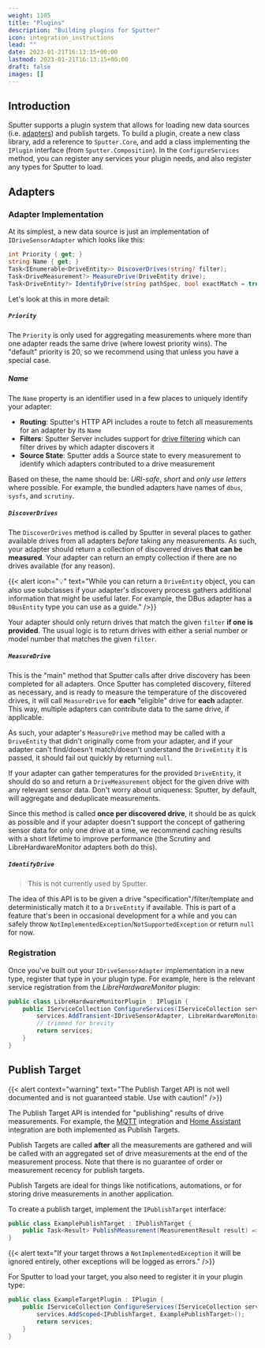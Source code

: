 ```yaml
---
weight: 1105
title: "Plugins"
description: "Building plugins for Sputter"
icon: integration_instructions
lead: ""
date: 2023-01-21T16:13:15+00:00
lastmod: 2023-01-21T16:13:15+00:00
draft: false
images: []
---
```


## Introduction

Sputter supports a plugin system that allows for loading new data sources (i.e. [adapters](../reference/adapters.md)) and publish targets. To build a plugin, create a new class library, add a reference to `Sputter.Core`, and add a class implementing the `IPlugin` interface (from `Sputter.Composition`). In the `ConfigureServices` method, you can register any services your plugin needs, and also register any types for Sputter to load.

## Adapters

### Adapter Implementation

At its simplest, a new data source is just an implementation of `IDriveSensorAdapter` which looks like this:

```csharp
int Priority { get; }
string Name { get; }
Task<IEnumerable<DriveEntity>> DiscoverDrives(string? filter);
Task<DriveMeasurement?> MeasureDrive(DriveEntity drive);
Task<DriveEntity?> IdentifyDrive(string pathSpec, bool exactMatch = true);
```

Let's look at this in more detail:

##### `Priority`

The `Priority` is only used for aggregating measurements where more than one adapter reads the same drive (where lowest priority wins). The "default" priority is 20, so we recommend using that unless you have a special case.

##### Name

The `Name` property is an identifier used in a few places to uniquely identify your adapter:

- **Routing**: Sputter's HTTP API includes a route to fetch all measurements for an adapter by its `Name`
- **Filters**: Sputter Server includes support for [drive filtering](../server/configuration.md#drive-filters) which can filter drives by which adapter discovers it
- **Source State**: Sputter adds a Source state to every measurement to identify which adapters contributed to a drive measurement

Based on these, the name should be: *URI-safe*, *short* and *only use letters* where possible. For example, the bundled adapters have names of `dbus`, `sysfs`, and `scrutiny`.

##### `DiscoverDrives`

The `DiscoverDrives` method is called by Sputter in several places to gather available drives from all adapters *before* taking any measurements. As such, your adapter should return a collection of discovered drives **that can be measured**. Your adapter can return an empty collection if there are no drives available (for any reason).

{{< alert icon="💡" text="While you can return a `DriveEntity` object, you can also use subclasses if your adapter's discovery process gathers additional information that might be useful later. For example, the DBus adapter has a `DBusEntity` type you can use as a guide." />}}

Your adapter should only return drives that match the given `filter` **if one is provided**. The usual logic is to return drives with either a serial number or model number that matches the given `filter`.

##### `MeasureDrive`

This is the "main" method that Sputter calls after drive discovery has been completed for all adapters. Once Sputter has completed discovery, filtered as necessary, and is ready to measure the temperature of the discovered drives, it will call `MeasureDrive` for **each** "eligible" drive for **each** adapter. This way, multiple adapters can contribute data to the same drive, if applicable.

As such, your adapter's `MeasureDrive` method may be called with a `DriveEntity` that didn't originally come from your adapter, and if your adapter can't find/doesn't match/doesn't understand the `DriveEntity` it is passed, it should fail out quickly by returning `null`.

If your adapter can gather temperatures for the provided `DriveEntity`, it should do so and return a `DriveMeasurement` object for the given drive with any relevant sensor data. Don't worry about uniqueness: Sputter, by default, will aggregate and deduplicate measurements.

Since this method is called **once per discovered drive**, it should be as quick as possible and if your adapter doesn't support the concept of gathering sensor data for only one drive at a time, we recommend caching results with a short lifetime to improve performance (the Scrutiny and LibreHardwareMonitor adapters both do this).

##### `IdentifyDrive`

> This is not currently used by Sputter.

The idea of this API is to be given a drive "specification"/filter/template and deterministically match it to a `DriveEntity` if available. This is part of a feature that's been in occasional development for a while and you can safely throw `NotImplementedException`/`NotSupportedException` or return `null` for now.

### Registration 

Once you've built out your `IDriveSensorAdapter` implementation in a new type, register that type in your plugin type. For example, here is the relevant service registration from the *LibreHardwareMonitor* plugin:

```csharp
public class LibreHardwareMonitorPlugin : IPlugin {
	public IServiceCollection ConfigureServices(IServiceCollection services, IConfiguration configuration) {
		services.AddTransient<IDriveSensorAdapter, LibreHardwareMonitorAdapter>();
		// trimmed for brevity
		return services;
	}
}
```

## Publish Target

{{< alert context="warning" text="The Publish Target API is not well documented and is not guaranteed stable. Use with caution!" />}}

The Publish Target API is intended for "publishing" results of drive measurements. For example, the [MQTT](../reference/mqtt.md) integration and [Home Assistant](../server/home-assistant/) integration are both implemented as Publish Targets.

Publish Targets are called **after** all the measurements are gathered and will be called with an aggregated set of drive measurements at the end of the measurement process. Note that there is no guarantee of order or measurement recency for publish targets.

Publish Targets are ideal for things like notifications, automations, or for storing drive measurements in another application.

To create a publish target, implement the `IPublishTarget` interface:

```csharp
public class ExamplePublishTarget : IPublishTarget {
	public Task<Result> PublishMeasurement(MeasurementResult result) => throw new NotImplementedException();
}
```

{{< alert text="If your target throws a `NotImplementedException` it will be ignored entirely, other exceptions will be logged as errors." />}}

For Sputter to load your target, you also need to register it in your plugin type:

```csharp
public class ExampleTargetPlugin : IPlugin {
	public IServiceCollection ConfigureServices(IServiceCollection services, IConfiguration configuration) {
		services.AddScoped<IPublishTarget, ExamplePublishTarget>();
		return services;
	}
}
```